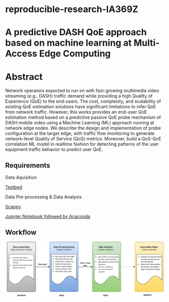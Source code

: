 # reproducible-research-IA369Z

# A predictive DASH QoE approach based on machine learning at Multi-Access Edge Computing 
# Abstract
Network operators expected to run on with fast-growing multimedia video streaming (e.g., DASH) traffic demand while providing a high Quality of Experience (QoE) to the end-users. The cost, complexity, and scalability of existing QoE estimation solutions have significant limitations to infer QoE from network traffic. However, this works provides an end-user QoE estimation method based on a predictive passive QoE probe mechanism of DASH mobile video using a Machine Learning (ML) approach running at network edge nodes. We describe the design and implementation of probe configuration at the target edge, with traffic flow monitoring to generate network-level Quality of Service (QoS) metrics. Moreover, build a QoS-QoE correlation ML model in realtime fashion for detecting patterns of the user equipment traffic behavior to predict user QoE.
## Requirements
Data Aquisition

[Testbed](https://github.com/sajibtariq/reproducible-research-IA369Z/tree/master/testbed)

Data Pre-processing & Data Analysis

[Scappy](https://scapy.readthedocs.io/en/latest/installation.html)

[Jupyter Notebook followed by Anaconda](https://docs.anaconda.com/anaconda/install/)


## Workflow
![alt text](https://github.com/sajibtariq/reproducible-research-IA369Z/blob/master/figures/Project%20workflow.jpg?raw=true)

